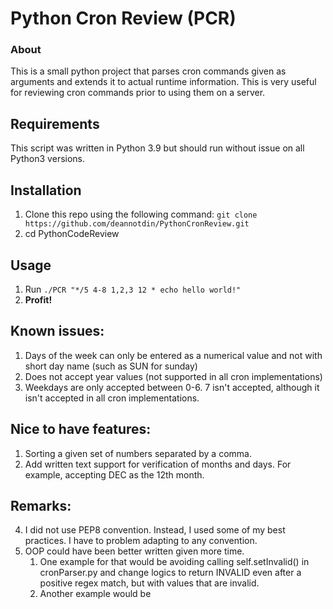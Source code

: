 # <b>Python Cron Review (PCR)</b>
### About
This is a small python project that parses cron commands given as arguments and extends it to actual runtime information.
This is very useful for reviewing cron commands prior to using them on a server.

## Requirements
This script was written in Python 3.9 but should run without issue on all Python3 versions.

## Installation
1. Clone this repo using the following command:
`git clone https://github.com/deannotdin/PythonCronReview.git`
2. cd PythonCodeReview

## Usage
1. Run `./PCR "*/5 4-8 1,2,3 12 * echo hello world!"`
2. <b>Profit!</b>

## Known issues:

1. Days of the week can only be entered as a numerical value and not with short day name (such as SUN for sunday)
2. Does not accept year values (not supported in all cron implementations)
3. Weekdays are only accepted between 0-6. 7 isn't accepted, although it isn't accepted in all cron implementations.

## Nice to have features:
1. Sorting a given set of numbers separated by a comma.
2. Add written text support for verification of months and days. For example, accepting DEC as the 12th month.

## Remarks:
4. I did not use PEP8 convention. Instead, I used some of my best practices. I have to problem adapting to any convention.
5. OOP could have been better written given more time.
   1. One example for that would be avoiding calling self.setInvalid() in cronParser.py and change logics to return INVALID even after a positive regex match, but with values that are invalid.
   2. Another example would be 